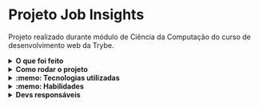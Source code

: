 # Projeto Job Insights

Projeto realizado durante módulo de Ciência da Computação do curso de desenvolvimento web da Trybe.

<details>
  <summary><strong>O que foi feito</strong></summary></br>

![HomePage](./assets/home-page.png)

Neste projeto implementei análises a partir de um conjunto de dados sobre empregos. As implementações foram incorporadas a um aplicativo Web desenvolvido com `Flask` (um framework web muito popular na comunidade `Python`). Foram feito testes para a implementação de uma análise de dados.

Os dados foram extraídos do site `Glassdoor` e obtidos através do `Kaggle`, uma plataforma que disponibliza conjuntos de dados para cientistas de dados.

- `Python`
- `Pytest`
- `flask`

</details>
<details>
  <summary><strong>Como rodar o projeto</strong></summary></br>

**Localmente:**

- `python3 -m venv .venv`
- `source .venv/bin/activate`
- `python3 -m pip install -r dev-requirements.txt`
- `flask run`
- `http://localhost:5000`

</details>

<details>
  <summary><strong>:memo: Tecnologias utilizadas</strong></summary><br />
  
- `Python`
- `Pytest`
- `flask`

</details>
<details>
  <summary><strong>:memo: Habilidades</strong></summary><br />

-  Declarar variáveis e funções com tipagens Typescript;
- Construir uma API Node Express utilizando o Typescript;

</details>

<details>
  <summary><strong>Devs responsáveis</strong></summary>

- [@Murilo-MRS](https://github.com/Murilo-MRS)

</details>
<!-- Olá, Tryber!
Esse é apenas um arquivo inicial para o README do seu projeto.
É essencial que você preencha esse documento por conta própria, ok?
Não deixe de usar nossas dicas de escrita de README de projetos, e deixe sua criatividade brilhar!
:warning: IMPORTANTE: você precisa deixar nítido:
- quais arquivos/pastas foram desenvolvidos por você; 
- quais arquivos/pastas foram desenvolvidos por outra pessoa estudante;
- quais arquivos/pastas foram desenvolvidos pela Trybe.
-->